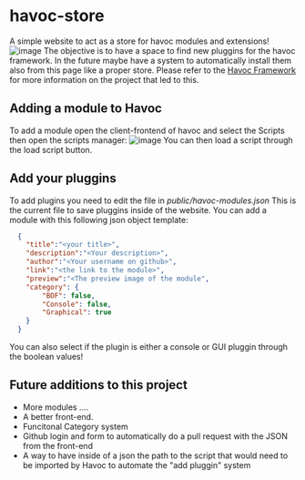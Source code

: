 havoc-store
============
A simple website to act as a store for havoc modules and extensions!
![image](https://github.com/p4p1/havoc-store/assets/19672114/2229802e-ac69-40cf-b7b5-726ef9dcdce9)
The objective is to have a space to find new pluggins for the havoc framework. In the future maybe have a system
to automatically install them also from this page like a proper store. Please refer to the [Havoc Framework](https://havocframework.com/)
for more information on the project that led to this.

## Adding a module to Havoc
To add a module open the client-frontend of havoc and select the Scripts then open the scripts manager:
![image](https://github.com/p4p1/havoc-store/assets/19672114/1df4bcaf-e438-4571-a4ed-ee3cf81e3369)
You can then load a script through the load script button.

## Add your pluggins
To add plugins you need to edit the file in _public/havoc-modules.json_ This is the current file to save
pluggins inside of the website. You can add a module with this following json object template:
```json
  {
    "title":"<your title>",
    "description":"<Your description>",
    "author":"<Your username on github>",
    "link":"<the link to the module>",
    "preview":"<The preview image of the module",
    "category": {
        "BOF": false,
        "Console": false,
        "Graphical": true
    }
  }
```
You can also select if the plugin is either a console or GUI pluggin through the boolean values!

## Future additions to this project
 - More modules ....
 - A better front-end.
 - Funcitonal Category system
 - Github login and form to automatically do a pull request with the JSON from the front-end
 - A way to have inside of a json the path to the script that would need to be imported by Havoc to automate the "add pluggin" system
